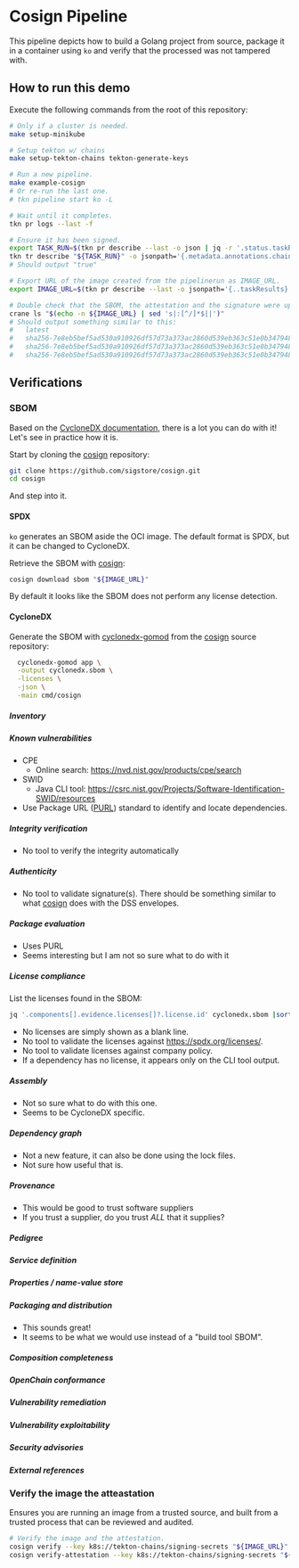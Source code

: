 # Cosign Pipeline

This pipeline depicts how to build a Golang project from source, package it in a
container using `ko` and verify that the processed was not tampered with.

## How to run this demo

Execute the following commands from the root of this repository:

```bash
# Only if a cluster is needed.
make setup-minikube

# Setup tekton w/ chains
make setup-tekton-chains tekton-generate-keys

# Run a new pipeline.
make example-cosign
# Or re-run the last one.
# tkn pipeline start ko -L

# Wait until it completes.
tkn pr logs --last -f

# Ensure it has been signed.
export TASK_RUN=$(tkn pr describe --last -o json | jq -r '.status.taskRuns | keys[] as $k | {"k": $k, "v": .[$k]} | select(.v.status.taskResults[]?.name | match("IMAGE_URL$")) | .k')
tkn tr describe "${TASK_RUN}" -o jsonpath='{.metadata.annotations.chains\.tekton\.dev/signed}'
# Should output "true"

# Export URL of the image created from the pipelinerun as IMAGE_URL.
export IMAGE_URL=$(tkn pr describe --last -o jsonpath='{..taskResults}' | jq -r '.[] | select(.name | match("IMAGE_URL$")) | .value')

# Double check that the SBOM, the attestation and the signature were uploaded to the OCI.
crane ls "$(echo -n ${IMAGE_URL} | sed 's|:[^/]*$||')"
# Should output something similar to this:
#   latest
#   sha256-7e8eb5bef5ad530a910926df57d73a373ac2860d539eb363c51e0b3479480c88.att
#   sha256-7e8eb5bef5ad530a910926df57d73a373ac2860d539eb363c51e0b3479480c88.sbom
#   sha256-7e8eb5bef5ad530a910926df57d73a373ac2860d539eb363c51e0b3479480c88.sig
```

## Verifications

### SBOM

Based on the [CycloneDX documentation](https://cyclonedx.org/use-cases/),
there is a lot you can do with it! Let's see in practice how it is.

Start by cloning the [cosign] repository:

```bash
git clone https://github.com/sigstore/cosign.git
cd cosign
```

And step into it.

#### SPDX

`ko` generates an SBOM aside the OCI image. The default format is SPDX, but it
can be changed to CycloneDX.

Retrieve the SBOM with [cosign]:

```bash
cosign download sbom "${IMAGE_URL}"
```

By default it looks like the SBOM does not perform any license detection.

#### CycloneDX

Generate the SBOM with [cyclonedx-gomod] from the [cosign] source repository:

```bash
  cyclonedx-gomod app \
  -output cyclonedx.sbom \
  -licenses \
  -json \
  -main cmd/cosign
```

##### Inventory

##### Known vulnerabilities

* CPE
  * Online search: <https://nvd.nist.gov/products/cpe/search>
* SWID
  * Java CLI tool: <https://csrc.nist.gov/Projects/Software-Identification-SWID/resources>
* Use Package URL ([PURL](<https://github.com/package-url/purl-spec>)) standard
  to identify and locate dependencies.

##### Integrity verification

* No tool to verify the integrity automatically

##### Authenticity

* No tool to validate signature(s). There should be something similar to what
[cosign] does with the DSS envelopes.

##### Package evaluation

* Uses PURL
* Seems interesting but I am not so sure what to do with it

##### License compliance

List the licenses found in the SBOM:

```bash
jq '.components[].evidence.licenses[]?.license.id' cyclonedx.sbom |sort -u
```

* No licenses are simply shown as a blank line.
* No tool to validate the licenses against <https://spdx.org/licenses/>.
* No tool to validate licenses against company policy.
* If a dependency has no license, it appears only on the CLI tool output.

##### Assembly

* Not so sure what to do with this one.
* Seems to be CycloneDX specific.

##### Dependency graph

* Not a new feature, it can also be done using the lock files.
* Not sure how useful that is.

##### Provenance

* This would be good to trust software suppliers
* If you trust a supplier, do you trust *ALL* that it supplies?

##### Pedigree

##### Service definition

##### Properties / name-value store

##### Packaging and distribution

* This sounds great!
* It seems to be what we would use instead of a "build tool SBOM".

##### Composition completeness

##### OpenChain conformance

##### Vulnerability remediation

##### Vulnerability exploitability

##### Security advisories

##### External references

### Verify the image the atteastation

Ensures you are running an image from a trusted source, and built from a trusted
process that can be reviewed and audited.

```bash
# Verify the image and the attestation.
cosign verify --key k8s://tekton-chains/signing-secrets "${IMAGE_URL}"
cosign verify-attestation --key k8s://tekton-chains/signing-secrets "${IMAGE_URL}"
```

[cosign]: https://github.com/sigstore/cosign
[cyclonedx-gomod]: https://github.com/CycloneDX/cyclonedx-gomod
